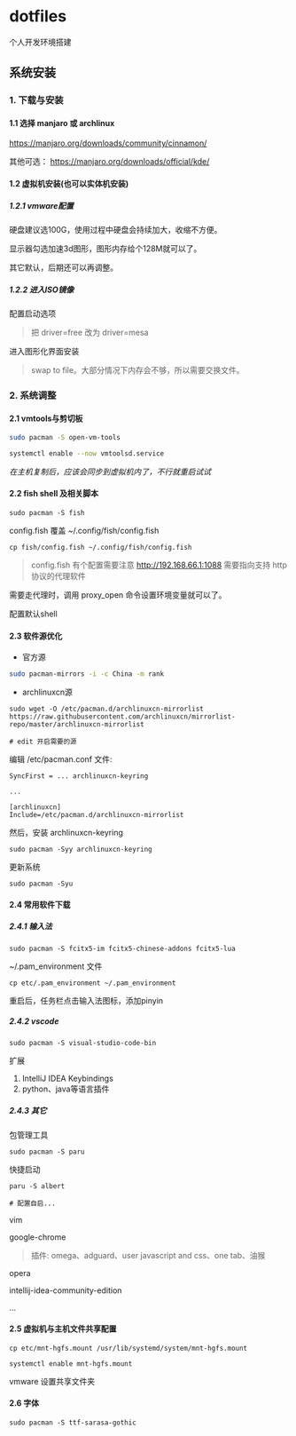 # dotfiles

个人开发环境搭建

## 系统安装

### 1. 下载与安装

#### 1.1 选择 manjaro 或 archlinux

https://manjaro.org/downloads/community/cinnamon/

其他可选： https://manjaro.org/downloads/official/kde/

#### 1.2 虚拟机安装(也可以实体机安装)

##### 1.2.1 vmware配置

硬盘建议选100G，使用过程中硬盘会持续加大，收缩不方便。

显示器勾选加速3d图形，图形内存给个128M就可以了。

其它默认，后期还可以再调整。

##### 1.2.2 进入ISO镜像

配置启动选项

> 把 driver=free 改为 driver=mesa

进入图形化界面安装

> swap to file。大部分情况下内存会不够，所以需要交换文件。

### 2. 系统调整

#### 2.1 vmtools与剪切板

```sh
sudo pacman -S open-vm-tools

systemctl enable --now vmtoolsd.service
```

*在主机复制后，应该会同步到虚拟机内了，不行就重启试试*

#### 2.2 fish shell 及相关脚本

```
sudo pacman -S fish
```

config.fish 覆盖 ~/.config/fish/config.fish

```
cp fish/config.fish ~/.config/fish/config.fish
```

> config.fish 有个配置需要注意 http://192.168.66.1:1088 需要指向支持 http 协议的代理软件

需要走代理时，调用 proxy_open 命令设置环境变量就可以了。

配置默认shell

#### 2.3 软件源优化

- 官方源

```sh
sudo pacman-mirrors -i -c China -m rank
```

- archlinuxcn源

```
sudo wget -O /etc/pacman.d/archlinuxcn-mirrorlist https://raw.githubusercontent.com/archlinuxcn/mirrorlist-repo/master/archlinuxcn-mirrorlist

# edit 开启需要的源
```

编辑 /etc/pacman.conf 文件:

```
SyncFirst = ... archlinuxcn-keyring

...

[archlinuxcn]
Include=/etc/pacman.d/archlinuxcn-mirrorlist
```

然后，安装 archlinuxcn-keyring

```
sudo pacman -Syy archlinuxcn-keyring
```

更新系统

```
sudo pacman -Syu
```

#### 2.4 常用软件下载

##### 2.4.1 输入法

```
sudo pacman -S fcitx5-im fcitx5-chinese-addons fcitx5-lua
```

 ~/.pam_environment 文件
 
```
cp etc/.pam_environment ~/.pam_environment
```

重启后，任务栏点击输入法图标，添加pinyin

##### 2.4.2 vscode

```
sudo pacman -S visual-studio-code-bin
```

扩展

1. IntelliJ IDEA Keybindings
2. python、java等语言插件

##### 2.4.3 其它

包管理工具

```
sudo pacman -S paru
```

快捷启动

```
paru -S albert

# 配置自启...
```

vim

google-chrome

> 插件: omega、adguard、user javascript and css、one tab、油猴

opera

intellij-idea-community-edition

...

#### 2.5 虚拟机与主机文件共享配置

```
cp etc/mnt-hgfs.mount /usr/lib/systemd/system/mnt-hgfs.mount

systemctl enable mnt-hgfs.mount
```

vmware 设置共享文件夹

#### 2.6 字体

```
sudo pacman -S ttf-sarasa-gothic
```
